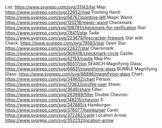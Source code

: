 List: https://www.svgrepo.com/svg/31143/list
Map: https://www.svgrepo.com/svg/22652/map
Pointing Hand: https://www.svgrepo.com/svg/58767/pointing-left
Magic Wand: https://www.svgrepo.com/svg/120216/magic-wand
Checkmark: https://www.svgrepo.com/svg/106791/checkmark-for-verification
Star: https://www.svgrepo.com/svg/79411/star
Tada: https://www.svgrepo.com/svg/223679/firecracker-firework
Star with Check: https://www.svgrepo.com/svg/79583/star
Open Star: https://www.svgrepo.com/svg/22427/star
Checkmark: https://www.svgrepo.com/svg/309418/checkmark-circle
Castle: https://www.svgrepo.com/svg/42153/castle
Map Pin: https://www.svgrepo.com/svg/85517/pin
SEARCH Magnifying Glass: https://www.svgrepo.com/svg/66631/magnifying-glass
BUBBLE Magnifying Glass: https://www.svgrepo.com/svg/88896/magnifying-glass
Chart: https://www.svgrepo.com/svg/349652/chart
Person: https://www.svgrepo.com/svg/170633/profile-user
Share: https://www.svgrepo.com/svg/3646/share
Filter: https://www.svgrepo.com/svg/263989/filter
Double Chevron: https://www.svgrepo.com/svg/148215/chevron
X: https://www.svgrepo.com/svg/347885/x
Hamburger: https://www.svgrepo.com/svg/376077/hamburger
Caret: https://www.svgrepo.com/svg/372262/caret
Location Arrow: https://www.svgrepo.com/svg/352232/location-arrow
